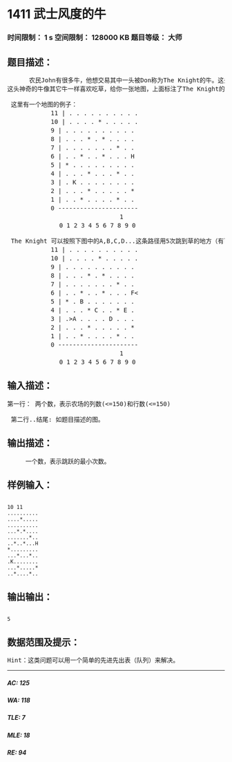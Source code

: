 # 1411 武士风度的牛   
### 时间限制： 1 s     空间限制： 128000 KB     题目等级： 大师  
## 题目描述：  

<pre>
      农民John有很多牛，他想交易其中一头被Don称为The Knight的牛。这头牛有一个独一无二的超能力，在农场里像Knight一样地跳（就是我们熟悉的象棋中马的走法）。虽然这头神奇的牛不能跳到树上和石头上，但是它可以在牧场上随意跳，我们把牧场用一个x，y的坐标图来表示。
这头神奇的牛像其它牛一样喜欢吃草，给你一张地图，上面标注了The Knight的开始位置，树、灌木、石头以及其它障碍的位置，除此之外还有一捆草。现在你的任务是，确定The Knight要想吃到草，至少需要跳多少次。The Knight的位置用'K'来标记，障碍的位置用'*'来标记，草的位置用'H'来标记。  
  
 这里有一个地图的例子：  
 　　　　　　 11 | . . . . . . . . . .  
 　　　　　　 10 | . . . . * . . . . .   
 　　　　　　 9 | . . . . . . . . . .   
 　　　　　　 8 | . . . * . * . . . .   
 　　　　　　 7 | . . . . . . . * . .   
 　　　　　　 6 | . . * . . * . . . H   
 　　　　　　 5 | * . . . . . . . . .   
 　　　　　　 4 | . . . * . . . * . .   
 　　　　　　 3 | . K . . . . . . . .   
 　　　　　　 2 | . . . * . . . . . *   
 　　　　　　 1 | . . * . . . . * . .   
 　　　　　　 0 ----------------------  
 　　　　　　　　　　　　　　　　　　1   
 　　　　　　　　0 1 2 3 4 5 6 7 8 9 0   
  
 The Knight 可以按照下图中的A,B,C,D...这条路径用5次跳到草的地方（有可能其它路线的长度也是5）：  
 　　　　　　 11 | . . . . . . . . . .  
 　　　　　　 10 | . . . . * . . . . .  
 　　　　　　 9 | . . . . . . . . . .  
 　　　　　　 8 | . . . * . * . . . .  
 　　　　　　 7 | . . . . . . . * . .  
 　　　　　　 6 | . . * . . * . . . F<  
 　　　　　　 5 | * . B . . . . . . .  
 　　　　　　 4 | . . . * C . . * E .  
 　　　　　　 3 | .>A . . . . D . . .  
 　　　　　　 2 | . . . * . . . . . *  
 　　　　　　 1 | . . * . . . . * . .  
 　　　　　　 0 ----------------------  
 　　　　　　　　　　　　　　　　　　1  
 　　　　　　　　0 1 2 3 4 5 6 7 8 9 0 
</pre>
  
  
## 输入描述：  

<pre>
第一行： 两个数，表示农场的列数(<=150)和行数(<=150)  
  
 第二行..结尾: 如题目描述的图。
</pre>
  
  
## 输出描述：  

<pre>
     一个数，表示跳跃的最小次数。
</pre>
  
  
## 样例输入：  

<pre><code>
10 11  
..........  
....*.....  
..........  
...*.*....  
.......*..  
..*..*...H  
*.........  
...*...*..  
.K........  
...*.....*  
..*....*..
</code></pre>
  
  
## 输出输出：  

<pre><code>
5
</code></pre>
  
  
## 数据范围及提示：  

<pre>
Hint：这类问题可以用一个简单的先进先出表（队列）来解决。
</pre>
  
  
***  

##### AC: 125  
##### WA: 118  
##### TLE: 7  
##### MLE: 18  
##### RE: 94  
